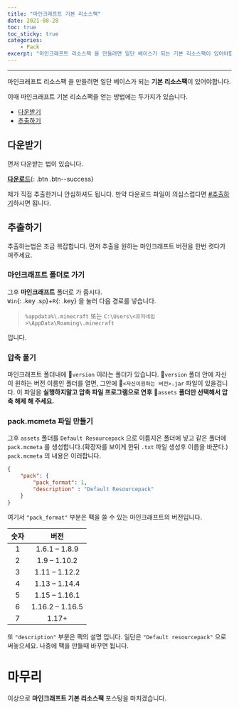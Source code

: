 ```yaml
---
title: "마인크래프트 기본 리소스팩"
date: 2021-08-28
toc: true
toc_sticky: true
categories:
    - Pack
excerpt: "마인크래프트 리소스팩 을 만들려면 일단 베이스가 되는 기본 리소스팩이 있어야합니다."
---
```

***

마인크래프트 리소스팩 을 만들려면 일단 베이스가 되는 **기본 리소스팩**이 있어야합니다.

이때 마인크래프트 기본 리소스팩을 얻는 방법에는 두가지가 있습니다.
- [다운받기](#다운받기)
- [추출하기](#추출하기)

## 다운받기

먼저 다운받는 법이 있습니다.  

[**다운로드**](https://github.com/ywbird/pack/raw/main/37a8eec1ce19687d132fe29051dca629d164e2c4958ba141d5f4133a33f0688f/default.zip){: .btn .btn--success}  
  
제가 직접 추출한거니 안심하셔도 됩니다.
만약 다운로드 파일이 의심스럽다면 [#추출하기](#추출하기)하시면 됩니다.

## 추출하기

추출하는법은 조금 복잡합니다.
먼저 추출을 원하는 마인크래프트 버전을 한번 켯다가 꺼주세요.

### 마인크래프트 폴더로 가기

그후 **마인크래프트** 폴더로 가 줍시다.<br>
`Win`{: .key .sp}+`R`{: .key} 을 눌러 다음 경로를 넣습니다.

> `%appdata%\.minecraft`
또는
>`C:\Users\<유저네임>\AppData\Roaming\.minecraft`

입니다.

### 압축 풀기

마인크래프트 폴더내에 📂`version` 이라는 폴더가 있습니다.
📂`version` 폴더 안에 자신이 원하는 버전 이름인 폴더를 열면,
그안에 📄`<자신이원하는 버전>.jar` 파일이 있을겁니다.
이 파일을 **실행하지말고 압축 파일 프로그램으로 연후** 📂`assets` **폴더만 선택해서 압축 해제 해 주세요.**

### pack.mcmeta 파일 만들기

그후 `assets` 폴더를 `Default Resourcepack` 으로 이름지은 폴더에 넣고 같은 폴더에 `pack.mcmeta` 를 생성합니다.(확장자를 보이게 한뒤 `.txt` 파일 생성후 이름을 바꾼다.)
`pack.mcmeta` 의 내용은 이러합니다.
```json
{
    "pack": {
        "pack_format": 1,
        "description" : "Default Resourcepack"
    }
}
```

여기서 `"pack_format"` 부분은 팩을 쓸 수 있는 마인크래프트의 버전입니다.

| 숫자 | 버전 |
|:-:|:-:|
| 1 | 1.6.1 – 1.8.9 |
| 2 | 1.9 – 1.10.2 |
| 3 | 1.11 – 1.12.2 |
| 4 | 1.13 – 1.14.4 |
| 5 | 1.15 – 1.16.1 |
| 6 | 1.16.2 – 1.16.5 |
| 7 |1.17+|

또 `"description"` 부분은 팩의 설명 입니다. 일단은 `"Default resourcepack"` 으로 써놓으세요. 나중에 팩을 만들때 바꾸면 됩니다.

# 마무리

이상으로 **마인크래프트 기본 리소스팩** 포스팅을 마치겠습니다.
